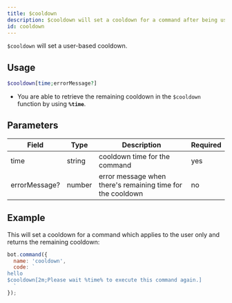 ```yaml
---
title: $cooldown 
description: $cooldown will set a cooldown for a command after being used.
id: cooldown
---
```


`$cooldown` will set a user-based cooldown.

## Usage

```php
$cooldown[time;errorMessage?]
```
* You are able to retrieve the remaining cooldown in the `$cooldown` function by using **`%time`**.

## Parameters 


| Field             | Type    | Description                                                 | Required |
|-------------------|---------|-------------------------------------------------------------|----------|
| time              | string  | cooldown time for the command                               | yes      |
| errorMessage?     | number  | error message when there's remaining time for the cooldown  | no       |


## Example

This will set a cooldown for a command which applies to the user only and returns the remaining cooldown:

```javascript
bot.command({
  name: 'cooldown',
  code: `
hello
$cooldown[2m;Please wait %time% to execute this command again.]
  `
});
```
